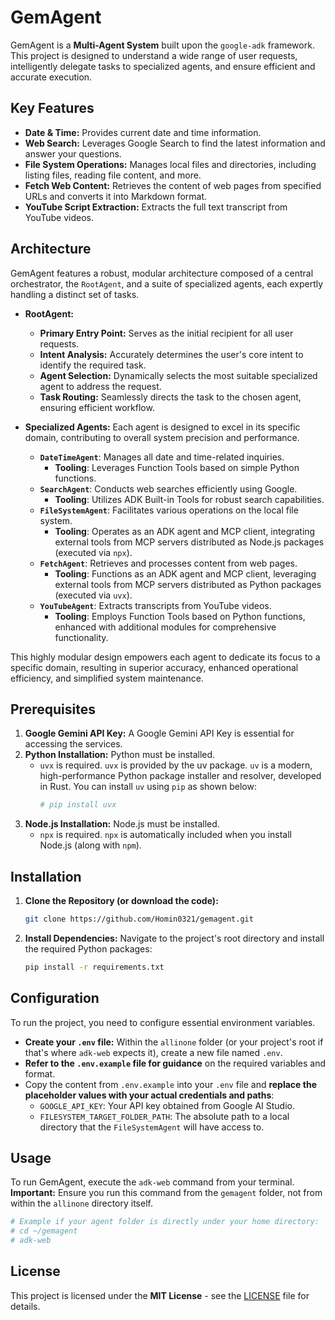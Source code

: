 # GemAgent

GemAgent is a **Multi-Agent System** built upon the `google-adk` framework. This project is designed to understand a wide range of user requests, intelligently delegate tasks to specialized agents, and ensure efficient and accurate execution.

## Key Features

*   **Date & Time:** Provides current date and time information.
*   **Web Search:** Leverages Google Search to find the latest information and answer your questions.
*   **File System Operations:** Manages local files and directories, including listing files, reading file content, and more.
*   **Fetch Web Content:** Retrieves the content of web pages from specified URLs and converts it into Markdown format.
*   **YouTube Script Extraction:** Extracts the full text transcript from YouTube videos.

## Architecture

GemAgent features a robust, modular architecture composed of a central orchestrator, the `RootAgent`, and a suite of specialized agents, each expertly handling a distinct set of tasks.

*   **RootAgent:**
    *   **Primary Entry Point:** Serves as the initial recipient for all user requests.
    *   **Intent Analysis:** Accurately determines the user's core intent to identify the required task.
    *   **Agent Selection:** Dynamically selects the most suitable specialized agent to address the request.
    *   **Task Routing:** Seamlessly directs the task to the chosen agent, ensuring efficient workflow.

*   **Specialized Agents:** Each agent is designed to excel in its specific domain, contributing to overall system precision and performance.

    *   **`DateTimeAgent`**: Manages all date and time-related inquiries.
        *   **Tooling**: Leverages Function Tools based on simple Python functions.
    *   **`SearchAgent`**: Conducts web searches efficiently using Google.
        *   **Tooling**: Utilizes ADK Built-in Tools for robust search capabilities.
    *   **`FileSystemAgent`**: Facilitates various operations on the local file system.
        *   **Tooling**: Operates as an ADK agent and MCP client, integrating external tools from MCP servers distributed as Node.js packages (executed via `npx`).
    *   **`FetchAgent`**: Retrieves and processes content from web pages.
        *   **Tooling**: Functions as an ADK agent and MCP client, leveraging external tools from MCP servers distributed as Python packages (executed via `uvx`).
    *   **`YouTubeAgent`**: Extracts transcripts from YouTube videos.
        *   **Tooling**: Employs Function Tools based on Python functions, enhanced with additional modules for comprehensive functionality.

This highly modular design empowers each agent to dedicate its focus to a specific domain, resulting in superior accuracy, enhanced operational efficiency, and simplified system maintenance.

## Prerequisites

1.  **Google Gemini API Key:** A Google Gemini API Key is essential for accessing the services.
2.  **Python Installation:** Python must be installed.
    *   `uvx` is required. `uvx` is provided by the uv package. `uv` is a modern, high-performance Python package installer and resolver, developed in Rust. You can install `uv` using `pip` as shown below:
        ```bash
        # pip install uvx
        ```
3.  **Node.js Installation:** Node.js must be installed.
    *   `npx` is required. `npx` is automatically included when you install Node.js (along with `npm`).

## Installation

1.  **Clone the Repository (or download the code):**
    ```bash
    git clone https://github.com/Homin0321/gemagent.git
    ```

2.  **Install Dependencies:**
    Navigate to the project's root directory and install the required Python packages:
    ```bash
    pip install -r requirements.txt
    ```

## Configuration

To run the project, you need to configure essential environment variables.

- **Create your `.env` file:**
    Within the `allinone` folder (or your project's root if that's where `adk-web` expects it), create a new file named `.env`.
- **Refer to the `.env.example` file for guidance** on the required variables and format. 
- Copy the content from `.env.example` into your `.env` file and **replace the placeholder values with your actual credentials and paths**:
    *   `GOOGLE_API_KEY`: Your API key obtained from Google AI Studio.
    *   `FILESYSTEM_TARGET_FOLDER_PATH`: The absolute path to a local directory that the `FileSystemAgent` will have access to.

## Usage

To run GemAgent, execute the `adk-web` command from your terminal. 
**Important:** Ensure you run this command from the `gemagent` folder, not from within the `allinone` directory itself.

```bash
# Example if your agent folder is directly under your home directory:
# cd ~/gemagent
# adk-web
```

## License

This project is licensed under the **MIT License** - see the [LICENSE](LICENSE) file for details.
